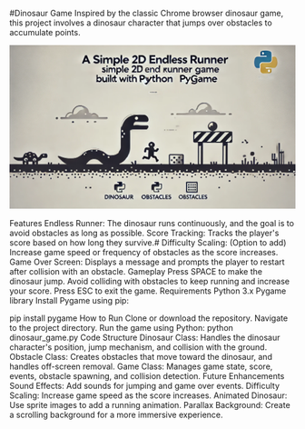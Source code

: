 #Dinosaur Game
Inspired by the classic Chrome browser dinosaur game, this project involves a dinosaur character that jumps over obstacles to accumulate points.

![Screenshot](utilities.webp)

Features
Endless Runner: The dinosaur runs continuously, and the goal is to avoid obstacles as long as possible.
Score Tracking: Tracks the player's score based on how long they survive.#
Difficulty Scaling: (Option to add) Increase game speed or frequency of obstacles as the score increases.
Game Over Screen: Displays a message and prompts the player to restart after collision with an obstacle.
Gameplay
Press SPACE to make the dinosaur jump.
Avoid colliding with obstacles to keep running and increase your score.
Press ESC to exit the game.
Requirements
Python 3.x
Pygame library
Install Pygame using pip:

pip install pygame
How to Run
Clone or download the repository.
Navigate to the project directory.
Run the game using Python:
python dinosaur_game.py
Code Structure
Dinosaur Class: Handles the dinosaur character's position, jump mechanism, and collision with the ground.
Obstacle Class: Creates obstacles that move toward the dinosaur, and handles off-screen removal.
Game Class: Manages game state, score, events, obstacle spawning, and collision detection.
Future Enhancements
Sound Effects: Add sounds for jumping and game over events.
Difficulty Scaling: Increase game speed as the score increases.
Animated Dinosaur: Use sprite images to add a running animation.
Parallax Background: Create a scrolling background for a more immersive experience.

